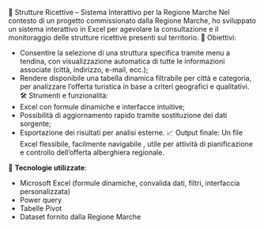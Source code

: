 🏨 Strutture Ricettive – Sistema Interattivo per la Regione Marche
Nel contesto di un progetto commissionato dalla Regione Marche, ho sviluppato un sistema interattivo in Excel per agevolare la consultazione e il monitoraggio delle strutture ricettive presenti sul territorio.
🎯 Obiettivi:
- Consentire la selezione di una struttura specifica tramite menu a tendina, con visualizzazione automatica di tutte le informazioni associate (città, indirizzo, e-mail, ecc.);
- Rendere disponibile una tabella dinamica filtrabile per città e categoria, per analizzare l’offerta turistica in base a criteri geografici e qualitativi.
🛠️ Strumenti e funzionalità:
- Excel con formule dinamiche e interfacce intuitive;
- Possibilità di aggiornamento rapido tramite sostituzione dei dati sorgente;
- Esportazione dei risultati per analisi esterne.
📈 Output finale:
Un file Excel flessibile, facilmente navigabile , utile per attività di pianificazione e controllo dell’offerta alberghiera regionale.

🔗 **Tecnologie utilizzate**:  
- Microsoft Excel (formule dinamiche, convalida dati, filtri, interfaccia personalizzata)
- Power query
- Tabelle Pivot  
- Dataset fornito dalla Regione Marche

